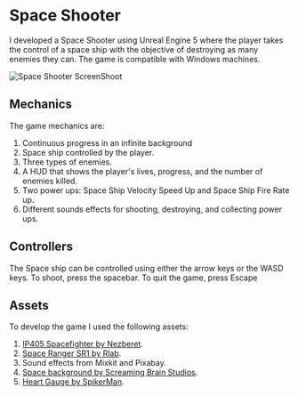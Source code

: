 # Space Shooter 

I developed a Space Shooter using Unreal Engine 5 where the player takes the control of a space ship with the objective of destroying as many enemies they can. The game is compatible with Windows machines.

![Space Shooter ScreenShoot](https://snipboard.io/HPVN2K.jpg)

## Mechanics

The game mechanics are:

1. Continuous progress in an infinite background
2. Space ship controlled by the player.
3. Three types of enemies.
4. A HUD that shows the player's lives, progress, and the number of enemies killed.
5. Two power ups: Space Ship Velocity Speed Up and Space Ship Fire Rate up.
6. Different sounds effects for shooting, destroying, and collecting power ups.

## Controllers

The Space ship can be controlled using either the arrow keys or the WASD keys. To shoot, press the spacebar. To quit the game, press Escape

## Assets

To develop the game I used the following assets:

1. [IP405 Spacefighter by Nezberet](https://www.fab.com/listings/395615d0-59f3-4213-a441-15fed9ff7d11).
2. [Space Ranger SR1 by Rlab](https://www.fab.com/listings/fd6a9c48-1f01-4bf3-9b78-eadca660ed97).
3. Sound effects from Mixkit and Pixabay.
4. [Space background by Screaming Brain Studios](https://opengameart.org/content/seamless-space-backgrounds).
5. [Heart Gauge by SpikerMan](https://spikerman.itch.io/heart-container).
